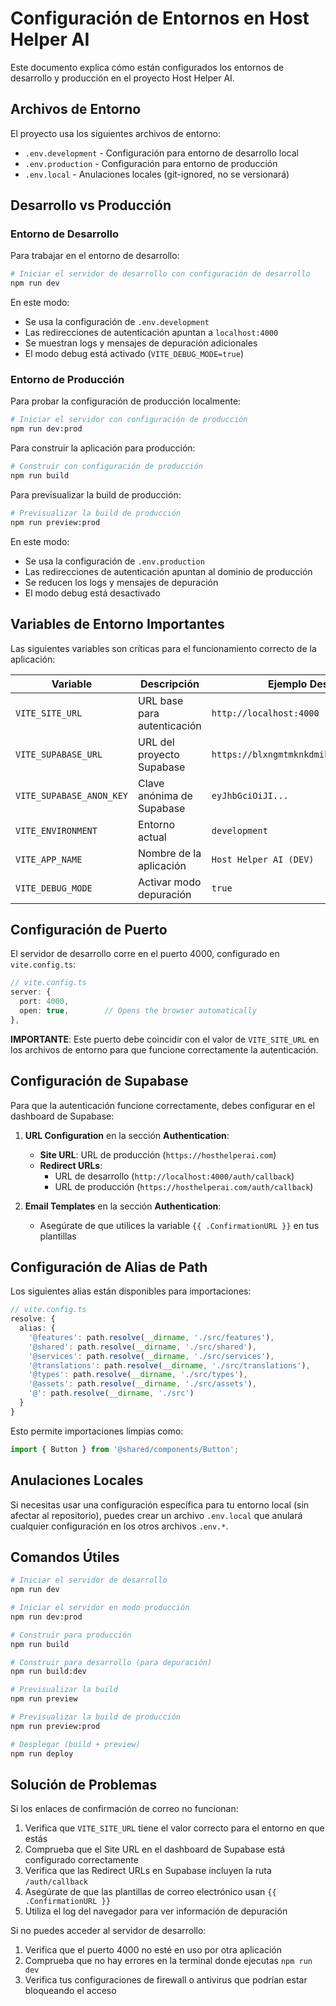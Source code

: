 # Configuración de Entornos en Host Helper AI

Este documento explica cómo están configurados los entornos de desarrollo y producción en el proyecto Host Helper AI.

## Archivos de Entorno

El proyecto usa los siguientes archivos de entorno:

- `.env.development` - Configuración para entorno de desarrollo local
- `.env.production` - Configuración para entorno de producción
- `.env.local` - Anulaciones locales (git-ignored, no se versionará)

## Desarrollo vs Producción

### Entorno de Desarrollo

Para trabajar en el entorno de desarrollo:

```bash
# Iniciar el servidor de desarrollo con configuración de desarrollo
npm run dev
```

En este modo:
- Se usa la configuración de `.env.development`
- Las redirecciones de autenticación apuntan a `localhost:4000`
- Se muestran logs y mensajes de depuración adicionales
- El modo debug está activado (`VITE_DEBUG_MODE=true`)

### Entorno de Producción

Para probar la configuración de producción localmente:

```bash
# Iniciar el servidor con configuración de producción
npm run dev:prod
```

Para construir la aplicación para producción:

```bash
# Construir con configuración de producción
npm run build
```

Para previsualizar la build de producción:

```bash
# Previsualizar la build de producción
npm run preview:prod
```

En este modo:
- Se usa la configuración de `.env.production`
- Las redirecciones de autenticación apuntan al dominio de producción
- Se reducen los logs y mensajes de depuración
- El modo debug está desactivado

## Variables de Entorno Importantes

Las siguientes variables son críticas para el funcionamiento correcto de la aplicación:

| Variable | Descripción | Ejemplo Desarrollo | Ejemplo Producción |
|----------|-------------|-------------------|-------------------|
| `VITE_SITE_URL` | URL base para autenticación | `http://localhost:4000` | `https://hosthelperai.com` |
| `VITE_SUPABASE_URL` | URL del proyecto Supabase | `https://blxngmtmknkdmikaflen.supabase.co` | `https://blxngmtmknkdmikaflen.supabase.co` |
| `VITE_SUPABASE_ANON_KEY` | Clave anónima de Supabase | `eyJhbGciOiJI...` | `eyJhbGciOiJI...` |
| `VITE_ENVIRONMENT` | Entorno actual | `development` | `production` |
| `VITE_APP_NAME` | Nombre de la aplicación | `Host Helper AI (DEV)` | `Host Helper AI` |
| `VITE_DEBUG_MODE` | Activar modo depuración | `true` | `false` |

## Configuración de Puerto

El servidor de desarrollo corre en el puerto 4000, configurado en `vite.config.ts`:

```typescript
// vite.config.ts
server: {
  port: 4000,
  open: true,        // Opens the browser automatically
},
```

**IMPORTANTE**: Este puerto debe coincidir con el valor de `VITE_SITE_URL` en los archivos de entorno para que funcione correctamente la autenticación.

## Configuración de Supabase

Para que la autenticación funcione correctamente, debes configurar en el dashboard de Supabase:

1. **URL Configuration** en la sección **Authentication**:
   - **Site URL**: URL de producción (`https://hosthelperai.com`)
   - **Redirect URLs**:
     - URL de desarrollo (`http://localhost:4000/auth/callback`)
     - URL de producción (`https://hosthelperai.com/auth/callback`)

2. **Email Templates** en la sección **Authentication**:
   - Asegúrate de que utilices la variable `{{ .ConfirmationURL }}` en tus plantillas

## Configuración de Alias de Path

Los siguientes alias están disponibles para importaciones:

```typescript
// vite.config.ts
resolve: {
  alias: {
    '@features': path.resolve(__dirname, './src/features'),
    '@shared': path.resolve(__dirname, './src/shared'),
    '@services': path.resolve(__dirname, './src/services'),
    '@translations': path.resolve(__dirname, './src/translations'),
    '@types': path.resolve(__dirname, './src/types'),
    '@assets': path.resolve(__dirname, './src/assets'),
    '@': path.resolve(__dirname, './src')
  }
}
```

Esto permite importaciones limpias como:

```typescript
import { Button } from '@shared/components/Button';
```

## Anulaciones Locales

Si necesitas usar una configuración específica para tu entorno local (sin afectar al repositorio), puedes crear un archivo `.env.local` que anulará cualquier configuración en los otros archivos `.env.*`.

## Comandos Útiles

```bash
# Iniciar el servidor de desarrollo
npm run dev

# Iniciar el servidor en modo producción
npm run dev:prod

# Construir para producción
npm run build

# Construir para desarrollo (para depuración)
npm run build:dev

# Previsualizar la build
npm run preview

# Previsualizar la build de producción
npm run preview:prod

# Desplegar (build + preview)
npm run deploy
```

## Solución de Problemas

Si los enlaces de confirmación de correo no funcionan:

1. Verifica que `VITE_SITE_URL` tiene el valor correcto para el entorno en que estás
2. Comprueba que el Site URL en el dashboard de Supabase está configurado correctamente
3. Verifica que las Redirect URLs en Supabase incluyen la ruta `/auth/callback`
4. Asegúrate de que las plantillas de correo electrónico usan `{{ .ConfirmationURL }}`
5. Utiliza el log del navegador para ver información de depuración

Si no puedes acceder al servidor de desarrollo:

1. Verifica que el puerto 4000 no esté en uso por otra aplicación
2. Comprueba que no hay errores en la terminal donde ejecutas `npm run dev`
3. Verifica tus configuraciones de firewall o antivirus que podrían estar bloqueando el acceso 